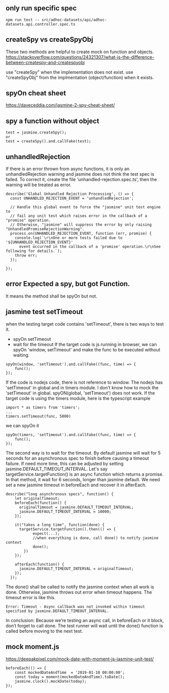 
## only run specific spec
```
npm run test -- src/adhoc-datasets/api/adhoc-datasets.api.controller.spec.ts
```

## createSpy vs createSpyObj
These two methods are helpful to create mock on function and objects.
https://stackoverflow.com/questions/24321307/what-is-the-difference-between-createspy-and-createspyobj

use "createSpy" when the implementation does not exist.
use "createSpyObj" from the implmentation (object/function) when it exists.

## spyOn cheat sheet
https://daveceddia.com/jasmine-2-spy-cheat-sheet/

## spy a function without object
```
test = jasmine.createSpy();
or 
test = createSpy().and.callFake(test); 
```

## unhandledRejection
If there is an error thrown from async functions, it is only an unhandledRejection warning and jasmine does not think the test spec is failed. 
To correct it, create the file 'unhandled-rejection.spec.ts', then the warning will be treated as error.
```
describe('Global Unhandled Rejection Processing', () => {
  const UNHANDLED_REJECTION_EVENT = 'unhandledRejection';

  // Handle this global event to force the "jasmine" unit test engine to
  // fail any unit test which raises error in the callback of a "promise" operation.
  // Otherwise, "jasmine" will suppress the error by only raising "UnhandledPromiseRejectionWarning".
  process.on(UNHANDLED_REJECTION_EVENT, function (err, promise) {
    console.log(`\r\nOne or more tests failed due to '${UNHANDLED_REJECTION_EVENT}'
      event occurred in the callback of a 'promise' operation.\r\nSee following for details.`);
    throw err;
  });

});

```

## error Expected a spy, but got Function.
It means the method shall be spyOn but not. 

## jasmine test setTimeout
when the testing target code contains 'setTimeout', there is two ways to test it. 
- spyOn setTimeout
- wait for the timeout
If the target code is js running in browser, we can spyOn 'window, setTimeout' and make the func to be executed without waiting.
```
spyOn(window, 'setTimeout').and.callFake((func, time) => {
	func();
});
``` 
If the code is nodejs code, there is not reference to window. The nodejs has 'setTimeout' in global and in timers module.
I don't know how to mock the 'setTimeout' in global. spyON(global, 'setTimeout') does not work. 
If the target code is using the timers module, here is the typescript example 
```
import * as timers from 'timers';
...
timers.setTimeout(func, 5000)
```
we can spyOn it
```
spyOn(timers, 'setTimeout').and.callFake((func, time) => {
	func();
});
```

The second way is to wait for the timeout. 
By default jasmine will wait for 5 seconds for an asynchronous spec to finish before causing a timeout failure.
If need more time, this can be adjusted by setting jasmine.DEFAULT_TIMEOUT_INTERVAL.
Let's say targetService.targetFunction() is an async function which returns a promise. In that method, it wait for 6 seconds, longer than jasmine default. 
We need set a new jasmine timeout in beforeEach and recover it in afterEach. 
```
describe("long asynchronous specs", function() {
    let originalTimeout;
    beforeEach(function() {
      originalTimeout = jasmine.DEFAULT_TIMEOUT_INTERVAL;
      jasmine.DEFAULT_TIMEOUT_INTERVAL = 10000;
    });

    it("takes a long time", function(done) {
      targetService.targetFunction().then(() => {
      		expect(...);
      		//when everything is done, call done() to notify jasmine context
      		done();
      	})
    });

    afterEach(function() {
      jasmine.DEFAULT_TIMEOUT_INTERVAL = originalTimeout;
    });
  });

```
The done() shall be called to notify the jasmine context when all work is done. Otherwise, jasmine throws out error when timeout happens. The timeout error is like this.
```
Error: Timeout - Async callback was not invoked within timeout specified by jasmine.DEFAULT_TIMEOUT_INTERVAL.
```
In conclusion: Because we’re testing an async call, in beforeEach or it block, don’t forget to call done. The test runner will wait until the done() function is called before moving to the next test.

## mock moment.js
https://deepakpixel.com/mock-date-with-moment-js-jasmine-unit-test/  
```
beforeEach(() => {
    const mockedDateAndTime  = '2019-01-10 00:00:00';
    const today = moment(mockedDateAndTime).toDate();
    jasmine.clock().mockDate(today);
});
```
